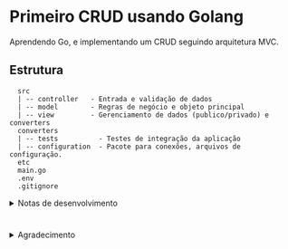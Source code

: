 # Primeiro CRUD usando Golang

Aprendendo Go, e implementando um CRUD seguindo arquitetura MVC.

## Estrutura

```
  src
  | -- controller   - Entrada e validação de dados
  | -- model        - Regras de negócio e objeto principal
  | -- view         - Gerenciamento de dados (publico/privado) e converters
  converters
  | -- tests          - Testes de integração da aplicação
  | -- configuration  - Pacote para conexões, arquivos de configuração.
  etc
  main.go
  .env
  .gitignore
```

<details>
  <summary>
    Notas de desenvolvimento
  </summary>

#
## Tópicos

<details>
  <summary>
    .ENV
  </summary>

  Para buscar um valor de uma variavel de ambiente é usado o pacote, os.GetEnv, que só "pega" os valores se uma biblioteca estiver instalada.\
  Biblioteca chamada [godotenv](https://github.com/joho/godotenv).\
  Para instalar basta usar no terminal; `go get github.com/joho/godotenv`\

</details>

<details>
  <summary>
    Biblioteca para API
  </summary>

  Para lidar com rotas será usado o gin gonic, framework, mais movimentado na comunidade.\
  Instalação: `go get -u github.com/gin-gonic/gin`

</details>

<details>
  <summary>
    Biblioteca para Validação de requisição
  </summary>

  Para validar o conteúdo enviado por requisição será usado o  [Validator](https://github.com/go-playground/validator)
  Instalação: `go get github.com/go-playground/validator/v10`

</details>

</details>

#

<details>
  <summary>
    Agradecimento
  </summary>

  Usando como base o projeto do canal [HunCoding](https://www.youtube.com/@huncoding)

</details>